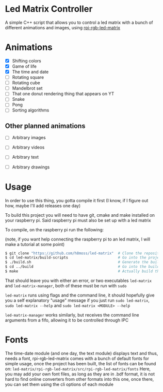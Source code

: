 # Led Matrix Controller

A simple C++ script that allows you to control a led matrix with a bunch of different animations and images, using [rpi-rgb-led-matrix](https://github.com/hzeller/rpi-rgb-led-matrix)

# Animations
- [x] Shifting colors
- [x] Game of life
- [x] The time and date
- [ ] Rotating square
- [ ] Rotating cube
- [ ] Mandelbrot set
- [ ] That one donut rendering thing that appears on YT
- [ ] Snake
- [ ] Pong
- [ ] Sorting algorithms

## Other planned animations

- [ ] Arbitrary images
- [ ] Arbitrary videos
- [ ] Arbitrary text
- [ ] Arbitrary drawings


# Usage

In order to use this thing, you gotta compile it first (I know, if I figure out how, maybe I'll add releases one day)

To build this project you will need to have git, cmake and make installed on your raspberry pi.
Said raspberry pi must also be set up with a led matrix

To compile, on the raspberry pi run the following:

(note, if you want help connecting the raspberry pi to an led matrix, I will make a tutorial at some point)

```bash
$ git clone "https://github.com/h8moss/led-matrix"  # Clone the repository
$ cd led-matrix/build-scripts                       # Go into the project's build scripts
$ ./build.sh                                        # Generate the build files
$ cd ../build                                       # Go into the build directory
$ make                                              # Actually build this project
```

That should leave you with either an error, or two executables `led-matrix` and `led-matrix-manager`, both of these
must be run with `sudo`

`led-matrix` runs using flags and the command line, it should hopefully give you a self explanatory "usage" message if 
you just run `sudo led-matrix`, `sudo led-matrix --help` and `sudo led-matrix <MODULE> --helṕ`

`led-matrix-manager` works similarly, but receives the command line arguments from a fifo, allowing it to be controlled through IPC

# Fonts

The time-date module (and one day, the text module) displays text and thus, needs a font, rpi-rgb-led-matrix comes with a bunch of default fonts for simple usage, once the project has been built, the list of fonts can be found on:
`led-matrix/rpi-rgb-led-matrix/src/rpi-rgb-led-matrix/fonts`
Here, you may add your own font files, as long as they are in .bdf format, it is not hard to find online converters from other formats into this one, once there, you can set them using the cli options of each module
